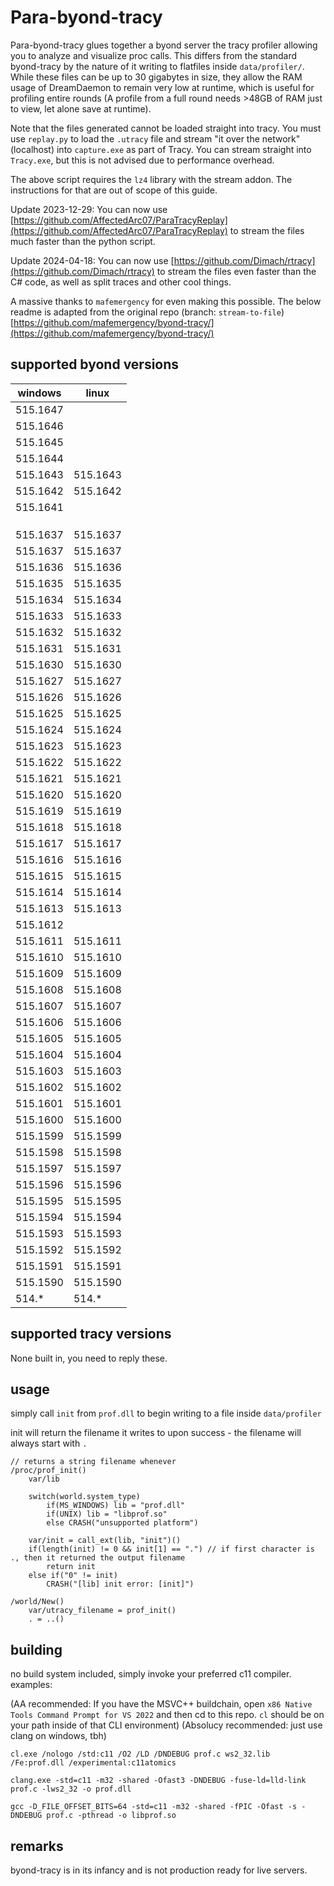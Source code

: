 # Para-byond-tracy

Para-byond-tracy glues together a byond server the tracy profiler allowing you to analyze and visualize proc calls. This differs from the standard byond-tracy by the nature of it writing to flatfiles inside `data/profiler/`. While these files can be up to 30 gigabytes in size, they allow the RAM usage of DreamDaemon to remain very low at runtime, which is useful for profiling entire rounds (A profile from a full round needs >48GB of RAM just to view, let alone save at runtime).

Note that the files generated cannot be loaded straight into tracy. You must use `replay.py` to load the `.utracy` file and stream "it over the network" (localhost) into `capture.exe` as part of Tracy. You can stream straight into `Tracy.exe`, but this is not advised due to performance overhead.

The above script requires the `lz4` library with the stream addon. The instructions for that are out of scope of this guide.

Update 2023-12-29: You can now use [https://github.com/AffectedArc07/ParaTracyReplay](https://github.com/AffectedArc07/ParaTracyReplay) to stream the files much faster than the python script.

Update 2024-04-18: You can now use [https://github.com/Dimach/rtracy](https://github.com/Dimach/rtracy) to stream the files even faster than the C# code, as well as split traces and other cool things.

A massive thanks to `mafemergency` for even making this possible. The below readme is adapted from the original repo (branch: `stream-to-file`) [https://github.com/mafemergency/byond-tracy/](https://github.com/mafemergency/byond-tracy/)

## supported byond versions

| windows  | linux    |
| -------- | -------- |
| 515.1647 |          |
| 515.1646 |          |
| 515.1645 |          |
| 515.1644 |          |
| 515.1643 | 515.1643 |
| 515.1642 | 515.1642 |
| 515.1641 |          |
|          |          |
|          |          |
|          |          |
| 515.1637 | 515.1637 |
| 515.1637 | 515.1637 |
| 515.1636 | 515.1636 |
| 515.1635 | 515.1635 |
| 515.1634 | 515.1634 |
| 515.1633 | 515.1633 |
| 515.1632 | 515.1632 |
| 515.1631 | 515.1631 |
| 515.1630 | 515.1630 |
| 515.1627 | 515.1627 |
| 515.1626 | 515.1626 |
| 515.1625 | 515.1625 |
| 515.1624 | 515.1624 |
| 515.1623 | 515.1623 |
| 515.1622 | 515.1622 |
| 515.1621 | 515.1621 |
| 515.1620 | 515.1620 |
| 515.1619 | 515.1619 |
| 515.1618 | 515.1618 |
| 515.1617 | 515.1617 |
| 515.1616 | 515.1616 |
| 515.1615 | 515.1615 |
| 515.1614 | 515.1614 |
| 515.1613 | 515.1613 |
| 515.1612 |          |
| 515.1611 | 515.1611 |
| 515.1610 | 515.1610 |
| 515.1609 | 515.1609 |
| 515.1608 | 515.1608 |
| 515.1607 | 515.1607 |
| 515.1606 | 515.1606 |
| 515.1605 | 515.1605 |
| 515.1604 | 515.1604 |
| 515.1603 | 515.1603 |
| 515.1602 | 515.1602 |
| 515.1601 | 515.1601 |
| 515.1600 | 515.1600 |
| 515.1599 | 515.1599 |
| 515.1598 | 515.1598 |
| 515.1597 | 515.1597 |
| 515.1596 | 515.1596 |
| 515.1595 | 515.1595 |
| 515.1594 | 515.1594 |
| 515.1593 | 515.1593 |
| 515.1592 | 515.1592 |
| 515.1591 | 515.1591 |
| 515.1590 | 515.1590 |
| 514.*    | 514.*    |

## supported tracy versions

None built in, you need to reply these.

## usage

simply call `init` from `prof.dll` to begin writing to a file inside `data/profiler`

init will return the filename it writes to upon success - the filename will always start with `.`

```dm
// returns a string filename whenever
/proc/prof_init()
    var/lib

    switch(world.system_type)
        if(MS_WINDOWS) lib = "prof.dll"
        if(UNIX) lib = "libprof.so"
        else CRASH("unsupported platform")

    var/init = call_ext(lib, "init")()
    if(length(init) != 0 && init[1] == ".") // if first character is ., then it returned the output filename
        return init
    else if("0" != init)
        CRASH("[lib] init error: [init]")

/world/New()
    var/utracy_filename = prof_init()
    . = ..()
```

## building

no build system included, simply invoke your preferred c11 compiler.
examples:

(AA recommended: If you have the MSVC++ buildchain, open `x86 Native Tools Command Prompt for VS 2022` and then cd to this repo. `cl` should be on your path inside of that CLI environment)
(Absolucy recommended: just use clang on windows, tbh)

```console
cl.exe /nologo /std:c11 /O2 /LD /DNDEBUG prof.c ws2_32.lib /Fe:prof.dll /experimental:c11atomics
```

```console
clang.exe -std=c11 -m32 -shared -Ofast3 -DNDEBUG -fuse-ld=lld-link prof.c -lws2_32 -o prof.dll
```

```console
gcc -D_FILE_OFFSET_BITS=64 -std=c11 -m32 -shared -fPIC -Ofast -s -DNDEBUG prof.c -pthread -o libprof.so
```

## remarks

byond-tracy is in its infancy and is not production ready for live servers.

